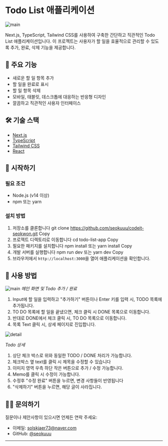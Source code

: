 # Todo List 애플리케이션

![main](https://github.com/user-attachments/assets/1645b3a5-e54e-47fb-a7d3-44f9d06304b6)

Next.js, TypeScript, Tailwind CSS를 사용하여 구축한 간단하고 직관적인 Todo List 애플리케이션입니다. 이 프로젝트는 사용자가 할 일을 효율적으로 관리할 수 있도록 추가, 완료, 삭제 기능을 제공합니다.

## 🚀 주요 기능

- 새로운 할 일 항목 추가
- 할 일을 완료로 표시
- 할 일 항목 삭제
- 모바일, 태블릿, 데스크톱에 대응하는 반응형 디자인
- 깔끔하고 직관적인 사용자 인터페이스

## 🛠 기술 스택

- [Next.js](https://nextjs.org/)
- [TypeScript](https://www.typescriptlang.org/)
- [Tailwind CSS](https://tailwindcss.com/)
- [React](https://reactjs.org/)

## 🏁 시작하기

### 필요 조건

- Node.js (v14 이상)
- npm 또는 yarn

### 설치 방법

1. 저장소를 클론합니다
   git clone https://github.com/seokuuu/codeit-seokwon.git
   Copy
2. 프로젝트 디렉토리로 이동합니다
   cd todo-list-app
   Copy
3. 필요한 패키지를 설치합니다
   npm install
   또는
   yarn install
   Copy
4. 개발 서버를 실행합니다
   npm run dev
   또는
   yarn dev
   Copy
5. 브라우저에서 `http://localhost:3000`을 열어 애플리케이션을 확인합니다.

## 📸 사용 방법

![main](https://github.com/user-attachments/assets/1645b3a5-e54e-47fb-a7d3-44f9d06304b6)
_메인 화면 및 Todo 추가 / 완료_

1. Input에 할 일을 입력하고 "추가하기" 버튼이나 Enter 키를 입력 시, TODO 목록에 추가됩니다.
2. TO DO 목록에 할 일을 끝냈으면, 체크 클릭 시 DONE 목록으로 이동합니다.
3. 반대로 DONE에서 체크 클릭 시, TO DO 목록으로 이동합니다.
4. 목록 Text 클릭 시, 상세 페이지로 진입합니다.

![detail](https://github.com/user-attachments/assets/e728a118-58c0-4f66-9016-ff29981ae11e)

_Todo 상세_

1. 상단 체크 박스로 위와 동일한 TODO / DONE 처리가 가능합니다.
2. 체크박스 옆 text를 클릭 시 제목을 수정할 수 있습니다
3. 이미지 영역 우측 하단 작은 버튼으로 추가 / 수정 가능합니다.
4. Memo를 클릭 시 수정이 가능합니다.
5. 수정후 "수정 완료" 버튼을 누르면, 변경 사항들이 반영됩니다
6. "삭제하기" 버튼을 누르면, 해당 글이 사라집니다.

## 🙋‍♀️ 문의하기

질문이나 제안사항이 있으시면 언제든 연락 주세요:

- 이메일: solskjaer73@naver.com
- GitHub: [@seokuuu](https://github.com/seokuuu/codeit-seokwon.git)

---
